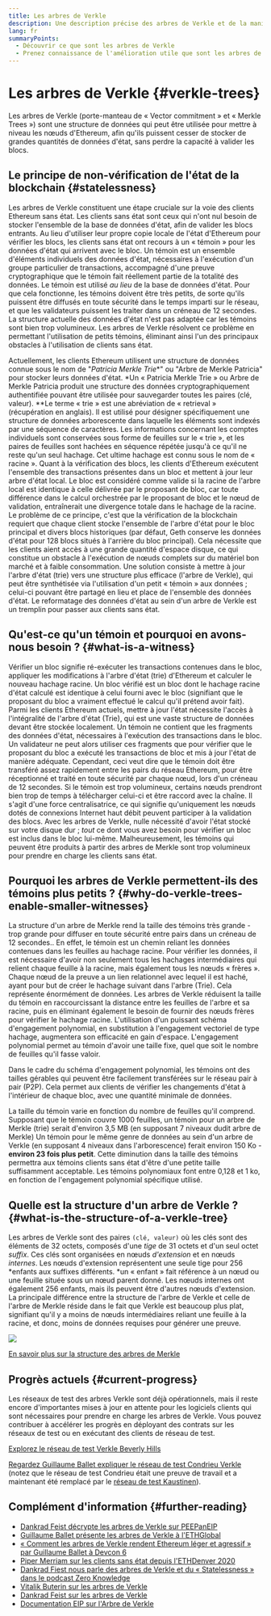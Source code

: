 ```yaml
---
title: Les arbres de Verkle
description: Une description précise des arbres de Verkle et de la manière dont ceux-ci seront utilisés pour mettre à niveau Ethereum.
lang: fr
summaryPoints:
  - Découvrir ce que sont les arbres de Verkle
  - Prenez connaissance de l'amélioration utile que sont les arbres de Verkle pour Ethereum
---
```


# Les arbres de Verkle \{#verkle-trees}

Les arbres de Verkle (porte-manteau de « Vector commitment » et « Merkle Trees ») sont une structure de données qui peut être utilisée pour mettre à niveau les nœuds d'Ethereum, afin qu'ils puissent cesser de stocker de grandes quantités de données d'état, sans perdre la capacité à valider les blocs.

## Le principe de non-vérification de l'état de la blockchain \{#statelessness}

Les arbres de Verkle constituent une étape cruciale sur la voie des clients Ethereum sans état. Les clients sans état sont ceux qui n'ont nul besoin de stocker l'ensemble de la base de données d'état, afin de valider les blocs entrants. Au lieu d'utiliser leur propre copie locale de l'état d'Ethereum pour vérifier les blocs, les clients sans état ont recours à un « témoin » pour les données d'état qui arrivent avec le bloc. Un témoin est un ensemble d'éléments individuels des données d'état, nécessaires à l'exécution d'un groupe particulier de transactions, accompagné d'une preuve cryptographique que le témoin fait réellement partie de la totalité des données. Le témoin est utilisé _au lieu_ de la base de données d'état. Pour que cela fonctionne, les témoins doivent être très petits, de sorte qu'ils puissent être diffusés en toute sécurité dans le temps imparti sur le réseau, et que les validateurs puissent les traiter dans un créneau de 12 secondes. La structure actuelle des données d'état n'est pas adaptée car les témoins sont bien trop volumineux. Les arbres de Verkle résolvent ce problème en permettant l'utilisation de petits témoins, éliminant ainsi l'un des principaux obstacles à l'utilisation de clients sans état.

<ExpandableCard title="Pourquoi voulons-nous des clients sans état ?" eventCategory="/roadmap/verkle-trees" eventName="clicked why do we want stateless clients?">

Actuellement, les clients Ethereum utilisent une structure de données connue sous le nom de "*Patricia Merkle Trie**" ou "Arbre de Merkle Patricia" pour stocker leurs données d'état.
*Un « Patricia Merkle Trie » ou Arbre de Merkle Patricia produit une structure des données cryptographiquement authentifiée pouvant être utilisée pour sauvegarder toutes les paires (clé, valeur).
**Le terme « trie » est une abréviation de « retrieval » (récupération en anglais). Il est utilisé pour désigner spécifiquement une structure de données arborescente dans laquelle les éléments sont indexés par une séquence de caractères. Les informations concernant les comptes individuels sont conservées sous forme de feuilles sur le « trie », et les paires de feuilles sont hachées en séquence répétée jusqu'à ce qu'il ne reste qu'un seul hachage. Cet ultime hachage est connu sous le nom de « racine ». Quant à la vérification des blocs, les clients d'Ethereum exécutent l'ensemble des transactions présentes dans un bloc et mettent à jour leur arbre d'état local. Le bloc est considéré comme valide si la racine de l'arbre local est identique à celle délivrée par le proposant de bloc, car toute différence dans le calcul orchestrée par le proposant de bloc et le nœud de validation, entraînerait une divergence totale dans le hachage de la racine. Le problème de ce principe, c'est que la vérification de la blockchain requiert que chaque client stocke l'ensemble de l'arbre d'état pour le bloc principal et divers blocs historiques (par défaut, Geth conserve les données d'état pour 128 blocs situés à l'arrière du bloc principal). Cela nécessite que les clients aient accès à une grande quantité d'espace disque, ce qui constitue un obstacle à l'exécution de nœuds complets sur du matériel bon marché et à faible consommation. Une solution consiste à mettre à jour l'arbre d'état (trie) vers une structure plus efficace (l'arbre de Verkle), qui peut être synthétisée via l'utilisation d'un petit « témoin » aux données ; celui-ci pouvant être partagé en lieu et place de l'ensemble des données d'état. Le reformatage des données d'état au sein d'un arbre de Verkle est un tremplin pour passer aux clients sans état.

</ExpandableCard>

## Qu'est-ce qu'un témoin et pourquoi en avons-nous besoin ? \{#what-is-a-witness}

Vérifier un bloc signifie ré-exécuter les transactions contenues dans le bloc, appliquer les modifications à l'arbre d'état (trie) d'Ethereum et calculer le nouveau hachage racine. Un bloc vérifié est un bloc dont le hachage racine d'état calculé est identique à celui fourni avec le bloc (signifiant que le proposant du bloc a vraiment effectué le calcul qu'il prétend avoir fait). Parmi les clients Ethereum actuels, mettre à jour l'état nécessite l'accès à l'intégralité de l'arbre d'état (Trie), qui est une vaste structure de données devant être stockée localement. Un témoin ne contient que les fragments des données d'état, nécessaires à l'exécution des transactions dans le bloc. Un validateur ne peut alors utiliser ces fragments que pour vérifier que le proposant du bloc a exécuté les transactions de bloc et mis à jour l'état de manière adéquate. Cependant, ceci veut dire que le témoin doit être transféré assez rapidement entre les pairs du réseau Ethereum, pour être réceptionné et traité en toute sécurité par chaque nœud, lors d'un créneau de 12 secondes. Si le témoin est trop volumineux, certains nœuds prendront bien trop de temps à télécharger celui-ci et être raccord avec la chaîne. Il s'agit d'une force centralisatrice, ce qui signifie qu'uniquement les nœuds dotés de connexions Internet haut débit peuvent participer à la validation des blocs. Avec les arbres de Verkle, nulle nécessité d'avoir l'état stocké sur votre disque dur ; _tout_ ce dont vous avez besoin pour vérifier un bloc est inclus dans le bloc lui-même. Malheureusement, les témoins qui peuvent être produits à partir des arbres de Merkle sont trop volumineux pour prendre en charge les clients sans état.

## Pourquoi les arbres de Verkle permettent-ils des témoins plus petits ? \{#why-do-verkle-trees-enable-smaller-witnesses}

La structure d'un arbre de Merkle rend la taille des témoins très grande - trop grande pour diffuser en toute sécurité entre pairs dans un créneau de 12 secondes.. En effet, le témoin est un chemin reliant les données contenues dans les feuilles au hachage racine. Pour vérifier les données, il est nécessaire d'avoir non seulement tous les hachages intermédiaires qui relient chaque feuille à la racine, mais également tous les nœuds « frères ». Chaque nœud de la preuve a un lien relationnel avec lequel il est haché, ayant pour but de créer le hachage suivant dans l'arbre (Trie). Cela représente énormément de données.  Les arbres de Verkle réduisent la taille du témoin en raccourcissant la distance entre les feuilles de l'arbre et sa racine, puis en éliminant également le besoin de fournir des nœuds frères pour vérifier le hachage racine. L'utilisation d'un puissant schéma d'engagement polynomial, en substitution à l'engagement vectoriel de type hachage, augmentera son efficacité en gain d'espace. L'engagement polynomial permet au témoin d'avoir une taille fixe, quel que soit le nombre de feuilles qu'il fasse valoir.

Dans le cadre du schéma d'engagement polynomial, les témoins ont des tailles gérables qui peuvent être facilement transférées sur le réseau pair à pair (P2P). Cela permet aux clients de vérifier les changements d'état à l'intérieur de chaque bloc, avec une quantité minimale de données.

<ExpandableCard title="Dans quelle mesure exacte les arbres de Verkle peuvent-ils réduire la taille des témoins ?" eventCategory="/roadmap/verkle-trees" eventName="clicked exactly how much can Verkle trees reduce witness size?">

La taille du témoin varie en fonction du nombre de feuilles qu'il comprend. Supposant que le témoin couvre 1000 feuilles, un témoin pour un arbre de Merkle (trie) serait d'environ 3,5 MB (en supposant 7 niveaux dudit arbre de Merkle) Un témoin pour le même genre de données au sein d'un arbre de Verkle (en supposant 4 niveaux dans l'arborescence) ferait environ 150 Ko - **environ 23 fois plus petit**. Cette diminution dans la taille des témoins permettra aux témoins clients sans état d'être d'une petite taille suffisamment acceptable. Les témoins polynomiaux font entre 0,128 et 1 ko, en fonction de l'engagement polynomial spécifique utilisé.

</ExpandableCard>

## Quelle est la structure d'un arbre de Verkle ? \{#what-is-the-structure-of-a-verkle-tree}

Les arbres de Verkle sont des paires `(clé, valeur)` où les clés sont des éléments de 32 octets, composés d'une _tige_ de 31 octets et d'un seul octet _suffix_. Ces clés sont organisées en nœuds _d'extension_ et en nœuds _internes_. Les nœuds d'extension représentent une seule tige pour 256 *enfants aux suffixes différents. *un « enfant » fait référence à un nœud ou une feuille située sous un nœud parent donné.  Les nœuds internes ont également 256 enfants, mais ils peuvent être d'autres nœuds d'extension. La principale différence entre la structure de l'arbre de Verkle et celle de l'arbre de Merkle réside dans le fait que Verkle est beaucoup plus plat, signifiant qu'il y a moins de nœuds intermédiaires reliant une feuille à la racine, et donc, moins de données requises pour générer une preuve.

![](./verkle.png)

[En savoir plus sur la structure des arbres de Merkle](https://blog.ethereum.org/2021/12/02/verkle-tree-structure)

## Progrès actuels \{#current-progress}

Les réseaux de test des arbres Verkle sont déjà opérationnels, mais il reste encore d'importantes mises à jour en attente pour les logiciels clients qui sont nécessaires pour prendre en charge les arbres de Verkle. Vous pouvez contribuer à accélérer les progrès en déployant des contrats sur les réseaux de test ou en exécutant des clients de réseau de test.

[Explorez le réseau de test Verkle Beverly Hills](https://beverlyhills.ethpandaops.io)

[Regardez Guillaume Ballet expliquer le réseau de test Condrieu Verkle](https://www.youtube.com/watch?v=cPLHFBeC0Vg) (notez que le réseau de test Condrieu était une preuve de travail et a maintenant été remplacé par le [réseau de test Kaustinen](https://kaustinen.ethdevops.io)).

## Complément d'information \{#further-reading}

- [Dankrad Feist décrypte les arbres de Verkle sur PEEPanEIP](https://www.youtube.com/watch?v=RGJOQHzg3UQ)
- [Guillaume Ballet présente les arbres de Verkle à l'ETHGlobal](https://www.youtube.com/watch?v=f7bEtX3Z57o)
- [« Comment les arbres de Verkle rendent Ethereum léger et agressif » par Guillaume Ballet à Devcon 6](https://www.youtube.com/watch?v=Q7rStTKwuYs)
- [Piper Merriam sur les clients sans état depuis l'ETHDenver 2020](https://www.youtube.com/watch?v=0yiZJNciIJ4)
- [Dankrad Fiest nous parle des arbres de Verkle et du « Statelessness » dans le podcast Zero Knowledge](https://zeroknowledge.fm/episode-202-stateless-ethereum-verkle-tries-with-dankrad-feist/)
- [Vitalik Buterin sur les arbres de Verkle](https://vitalik.eth.limo/general/2021/06/18/verkle.html)
- [Dankrad Feist sur les arbres de Verkle](https://dankradfeist.de/ethereum/2021/06/18/verkle-trie-for-eth1.html)
- [Documentation EIP sur l'Arbre de Verkle](https://notes.ethereum.org/@vbuterin/verkle_tree_eip#Illustration)
